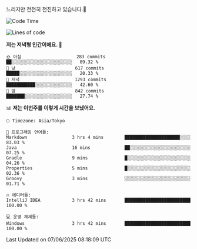 느리지만 천천히 전진하고 있습니다.🐢

<!--START_SECTION:waka-->
![Code Time](http://img.shields.io/badge/Code%20Time-1%2C594%20hrs%2054%20mins-blue)

![Lines of code](https://img.shields.io/badge/%EC%A0%80%EB%8A%94%20%EC%97%AC%ED%83%9C%EA%B9%8C%EC%A7%80%20-919.4%20thousand%20%EC%A4%84%EC%9D%98%20%EC%BD%94%EB%93%9C%EB%A5%BC%20%EC%9E%91%EC%84%B1%ED%96%88%EC%96%B4%EC%9A%94.-blue)

**저는 저녁형 인간이에요. 🦉** 

```text
🌞 아침                     283 commits         ██░░░░░░░░░░░░░░░░░░░░░░░   09.32 % 
🌆 낮　                     617 commits         █████░░░░░░░░░░░░░░░░░░░░   20.33 % 
🌃 저녁                     1293 commits        ███████████░░░░░░░░░░░░░░   42.60 % 
🌙 밤　                     842 commits         ███████░░░░░░░░░░░░░░░░░░   27.74 % 
```


📊 **저는 이번주를 이렇게 시간을 보냈어요.** 

```text
🕑︎ Timezone: Asia/Tokyo

💬 프로그래밍 언어들: 
Markdown                 3 hrs 4 mins        █████████████████████░░░░   83.03 % 
Java                     16 mins             ██░░░░░░░░░░░░░░░░░░░░░░░   07.25 % 
Gradle                   9 mins              █░░░░░░░░░░░░░░░░░░░░░░░░   04.26 % 
Properties               5 mins              █░░░░░░░░░░░░░░░░░░░░░░░░   02.36 % 
Groovy                   3 mins              ░░░░░░░░░░░░░░░░░░░░░░░░░   01.71 % 

🔥 에디터들: 
IntelliJ IDEA            3 hrs 42 mins       █████████████████████████   100.00 % 

💻 운영 체제들: 
Windows                  3 hrs 42 mins       █████████████████████████   100.00 % 
```


 Last Updated on 07/06/2025 08:18:09 UTC
<!--END_SECTION:waka-->
